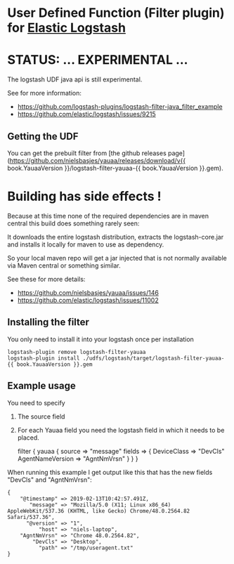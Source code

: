 # User Defined Function (Filter plugin) for [Elastic Logstash](https://www.elastic.co/guide/en/logstash/current/filter-plugins.html)

# STATUS: ... EXPERIMENTAL ...
The logstash UDF java api is still experimental.

See for more information:
- https://github.com/logstash-plugins/logstash-filter-java_filter_example
- https://github.com/elastic/logstash/issues/9215

## Getting the UDF
You can get the prebuilt filter from [the github releases page](https://github.com/nielsbasjes/yauaa/releases/download/v{{ book.YauaaVersion }}/logstash-filter-yauaa-{{ book.YauaaVersion }}.gem).

# Building has side effects !
Because at this time none of the required dependencies are in maven central this build does something rarely seen:

It downloads the entire logstash distribution, extracts the logstash-core.jar and installs it locally for maven
to use as dependency.

So your local maven repo will get a jar injected that is not normally available via Maven central or something similar.

See these for more details:
- https://github.com/nielsbasjes/yauaa/issues/146
- https://github.com/elastic/logstash/issues/11002

## Installing the filter
You only need to install it into your logstash once per installation

<pre><code>logstash-plugin remove logstash-filter-yauaa
logstash-plugin install ./udfs/logstash/target/logstash-filter-yauaa-{{ book.YauaaVersion }}.gem</code></pre>

## Example usage

You need to specify

1. The source field
2. For each Yauaa field you need the logstash field in which it needs to be placed.


    filter {
      yauaa {
        source => "message"
        fields => {
           DeviceClass      => "DevCls"
           AgentNameVersion => "AgntNmVrsn"
        }
      }
    }

When running this example I get output like this that has the new fields "DevCls" and "AgntNmVrsn":

    {
        "@timestamp" => 2019-02-13T10:42:57.491Z,
           "message" => "Mozilla/5.0 (X11; Linux x86_64) AppleWebKit/537.36 (KHTML, like Gecko) Chrome/48.0.2564.82 Safari/537.36",
          "@version" => "1",
              "host" => "niels-laptop",
        "AgntNmVrsn" => "Chrome 48.0.2564.82",
            "DevCls" => "Desktop",
              "path" => "/tmp/useragent.txt"
    }
